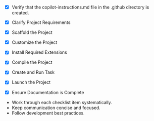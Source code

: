 <!-- Use this file to provide workspace-specific custom instructions to Copilot. For more details, visit https://code.visualstudio.com/docs/copilot/copilot-customization#_use-a-githubcopilotinstructionsmd-file -->
- [x] Verify that the copilot-instructions.md file in the .github directory is created.

- [x] Clarify Project Requirements
	<!-- Backend API to parse JSON vulnerabilities and store in relational DB -->

- [x] Scaffold the Project
	<!-- Created Python Flask project with SQLAlchemy models -->

- [x] Customize the Project
	<!-- Added Vulnerability model, load script, API endpoints -->

- [x] Install Required Extensions
	<!-- No extensions needed -->

- [x] Compile the Project
	<!-- Installed packages, loaded data -->

- [x] Create and Run Task
	<!-- Created task to run Flask app -->

- [x] Launch the Project
	<!-- App running on http://127.0.0.1:5000 -->

- [x] Ensure Documentation is Complete
	<!-- README.md created -->

- Work through each checklist item systematically.
- Keep communication concise and focused.
- Follow development best practices.

